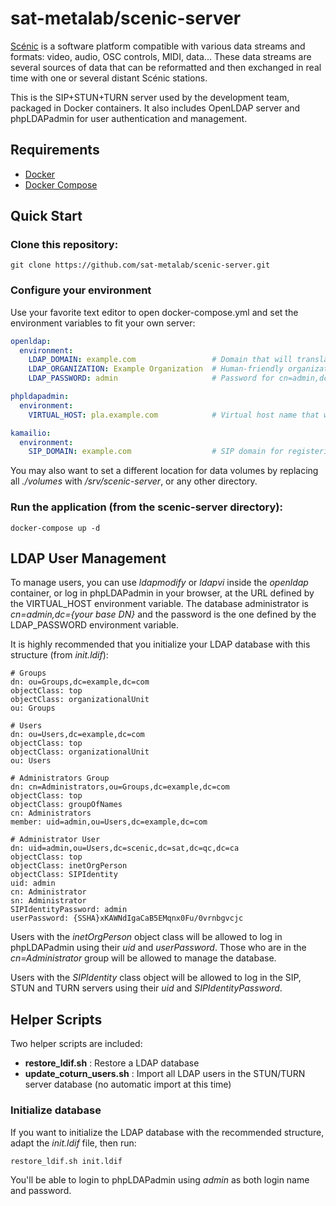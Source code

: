 # sat-metalab/scenic-server

[Scénic](https://github.com/sat-metalab/SCENIC/wiki) is a software platform compatible with various data streams and formats: video, audio, OSC controls, MIDI, data... These data streams are several sources of data that can be reformatted and then exchanged in real time with one or several distant Scénic stations.

This is the SIP+STUN+TURN server used by the development team, packaged in Docker containers. It also includes OpenLDAP server and phpLDAPadmin for user authentication and management.

## Requirements

* [Docker](https://github.com/docker/docker)
* [Docker Compose](https://github.com/docker/compose)

## Quick Start

### Clone this repository:

```shell
git clone https://github.com/sat-metalab/scenic-server.git
```

### Configure your environment

Use your favorite text editor to open docker-compose.yml and set the environment variables to fit your own server:

```yaml
openldap:
  environment:
    LDAP_DOMAIN: example.com                 # Domain that will translate to LDAP base DN (example.com -> dc=example,dc=com)
    LDAP_ORGANIZATION: Example Organization  # Human-friendly organization name
    LDAP_PASSWORD: admin                     # Password for cn=admin,dc={base DN}

phpldapadmin:
  environment:
    VIRTUAL_HOST: pla.example.com            # Virtual host name that will handle requests to phpLDAPadmin

kamailio:
  environment:
    SIP_DOMAIN: example.com                  # SIP domain for registering users
```

You may also want to set a different location for data volumes by replacing all *./volumes* with */srv/scenic-server*, or any other directory.

### Run the application (from the scenic-server directory):

```shell
docker-compose up -d
```

## LDAP User Management

To manage users, you can use *ldapmodify* or *ldapvi* inside the *openldap* container, or log in phpLDAPadmin in your browser, at the URL defined by the VIRTUAL_HOST environment variable. The database administrator is *cn=admin,dc={your base DN}* and the password is the one defined by the LDAP_PASSWORD environment variable.

It is highly recommended that you initialize your LDAP database with this structure (from *init.ldif*):

```ldif
# Groups
dn: ou=Groups,dc=example,dc=com
objectClass: top
objectClass: organizationalUnit
ou: Groups

# Users
dn: ou=Users,dc=example,dc=com
objectClass: top
objectClass: organizationalUnit
ou: Users

# Administrators Group
dn: cn=Administrators,ou=Groups,dc=example,dc=com
objectClass: top
objectClass: groupOfNames
cn: Administrators
member: uid=admin,ou=Users,dc=example,dc=com

# Administrator User
dn: uid=admin,ou=Users,dc=scenic,dc=sat,dc=qc,dc=ca
objectClass: top
objectClass: inetOrgPerson
objectClass: SIPIdentity
uid: admin
cn: Administrator
sn: Administrator
SIPIdentityPassword: admin
userPassword: {SSHA}xKAWNdIgaCaB5EMqnx0Fu/0vrnbgvcjc
```

Users with the *inetOrgPerson* object class will be allowed to log in phpLDAPadmin using their *uid* and *userPassword*. Those who are in the *cn=Administrator* group will be allowed to manage the database.

Users with the *SIPIdentity* class object will be allowed to log in the SIP, STUN and TURN servers using their *uid* and *SIPIdentityPassword*.

## Helper Scripts

Two helper scripts are included:

- **restore_ldif.sh** : Restore a LDAP database
- **update_coturn_users.sh** : Import all LDAP users in the STUN/TURN server database (no automatic import at this time)

### Initialize database

If you want to initialize the LDAP database with the recommended structure, adapt the *init.ldif* file, then run:

```shell
restore_ldif.sh init.ldif
```

You'll be able to login to phpLDAPadmin using *admin* as both login name and password.
